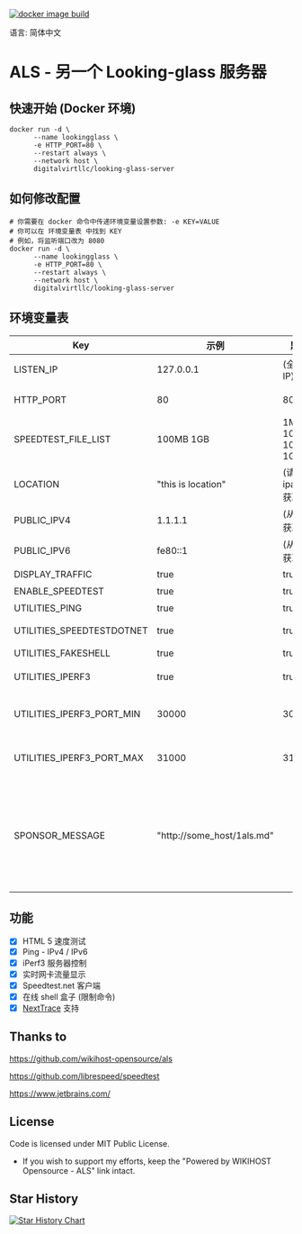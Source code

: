 [![docker image build](https://github.com/tension/als/actions/workflows/docker-image.yml/badge.svg)](https://github.com/tension/als/actions/workflows/docker-image.yml)


语言: 简体中文

# ALS - 另一个 Looking-glass 服务器

## 快速开始 (Docker 环境)
```
docker run -d \
      --name lookingglass \
      -e HTTP_PORT=80 \
      --restart always \
      --network host \
      digitalvirtllc/looking-glass-server
```

## 如何修改配置
```
# 你需要在 docker 命令中传递环境变量设置参数: -e KEY=VALUE
# 你可以在 环境变量表 中找到 KEY
# 例如，将监听端口改为 8080
docker run -d \
      --name lookingglass \
      -e HTTP_PORT=80 \
      --restart always \
      --network host \
      digitalvirtllc/looking-glass-server
``` 

## 环境变量表
| Key                       | 示例                                                                | 默认                                                    | 描述                                                                             |
| ------------------------- | ---------------------------------------------------------------------- | ---------------------------------------------------------- | --------------------------------------------------------------------------------------- |
| LISTEN_IP                 | 127.0.0.1                                                              | (全部  IP)                                                   | 监听在哪一个 IP 上                                                     |
| HTTP_PORT                 | 80                                                                     | 80                                                         | 监听在哪一个端口上                                                              |
| SPEEDTEST_FILE_LIST       | 100MB 1GB                                                              | 1MB 10MB 100MB 1GB                                         | 静态文件大小列表, 使用空格隔开                                          |
| LOCATION                  | "this is location"                                                     | (请求 ipapi.co 获取) | 服务器位置的文本                                                                         |
| PUBLIC_IPV4               | 1.1.1.1                                                                | (从在线获取)                            | 服务器的 IPv4 地址                                                          |
| PUBLIC_IPV6               | fe80::1                                                                | (从在线获取)                            | 服务器的 IPv6 地址                                                          |
| DISPLAY_TRAFFIC           | true                                                                   | true                                                       | 实时流量开关                                                      |
| ENABLE_SPEEDTEST          | true                                                                   | true                                                       | 测速功能开关                                                            |
| UTILITIES_PING            | true                                                                   | true                                                       | Ping 功能开关                                                                 |
| UTILITIES_SPEEDTESTDOTNET | true                                                                   | true                                                       | Speedtest.net 功能开关                                                        |
| UTILITIES_FAKESHELL       | true                                                                   | true                                                       | Shell 功能开关                                                           |
| UTILITIES_IPERF3          | true                                                                   | true                                                       | iPerf3 服务器功能开关                                                               |
| UTILITIES_IPERF3_PORT_MIN | 30000                                                                  | 30000                                                      | iPerf3 服务器端口范围 - 开始                                                         |
| UTILITIES_IPERF3_PORT_MAX | 31000                                                                  | 31000                                                      | iPerf3 服务器端口范围 - 结束                                                           |
| SPONSOR_MESSAGE           | "http://some_host/1als.md" |  | 显示节点赞助商信息 (支持 Markdown, 支持 URL/文字/文件 (文件需要映射到容器中, 使用映射后的路径) |


## 功能
- [x] HTML 5 速度测试
- [x] Ping - IPv4 / IPv6
- [x] iPerf3 服务器控制
- [x] 实时网卡流量显示
- [x] Speedtest.net 客户端
- [x] 在线 shell 盒子 (限制命令)
- [x] [NextTrace](https://github.com/nxtrace/NTrace-core) 支持
## Thanks to

https://github.com/wikihost-opensource/als

https://github.com/librespeed/speedtest

https://www.jetbrains.com/

## License

Code is licensed under MIT Public License.

* If you wish to support my efforts, keep the "Powered by WIKIHOST Opensource - ALS" link intact.

## Star History

[![Star History Chart](https://api.star-history.com/svg?repos=wikihost-opensource/als&type=Date)](https://star-history.com/#wikihost-opensource/als&Date)
